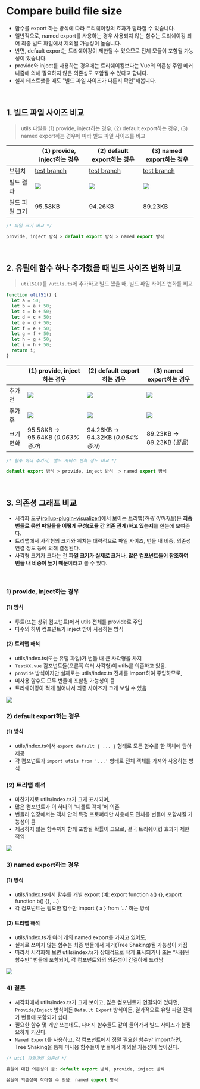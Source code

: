 # Compare build file size
- 함수를 export 하는 방식에 따라 트리쉐이킹의 효과가 달라질 수 있습니다.
- 일반적으로, named export를 사용하는 경우 사용되지 않는 함수는 트리쉐이킹 되어 최종 빌드 파일에서 제외될 가능성이 높습니다.
- 반면, default export는 트리쉐이킹이 제한될 수 있으므로 전체 모듈이 포함될 가능성이 있습니다.
- provide와 inject를 사용하는 경우에는 트리쉐이킹보다는 Vue의 의존성 주입 메커니즘에 의해 필요하지 않은 의존성도 포함될 수 있다고 합니다.
- 실제 테스트했을 때도 "빌드 파일 사이즈가 다른지 확인"해봅니다.

<br/>

## 1. 빌드 파일 사이즈 비교
> utils 파일을 (1) provide, inject하는 경우, (2) default export하는 경우, (3) named export하는 경우에 따라 빌드 파일 사이즈를 비교


||(1) provide, inject하는 경우|(2) default export하는 경우|(3) named export하는 경우|
|---|---|---|---|
|브렌치|<a href="https://github.com/KumJungMin/inject-import-bundling-test/blob/provide-inject-bundling-test/src/main.ts">test branch</a>|<a href="https://github.com/KumJungMin/inject-import-bundling-test/blob/export-default/src/utils/index.ts">test branch</a>|<a href="https://github.com/KumJungMin/inject-import-bundling-test/blob/named-import/src/utils/index.ts">test branch</a>|
|빌드 결과|<img src="https://github.com/KumJungMin/inject-import-bundling-test/blob/main/public/provide-inject.png" />|<img src="https://github.com/KumJungMin/inject-import-bundling-test/blob/main/public/export-default.png" />|<img src="https://github.com/KumJungMin/inject-import-bundling-test/blob/main/public/named-export.png" />|
|빌드 파일 크기|95.58KB|94.26KB|89.23KB|

```js
/* 파일 크기 비교 */

provide, inject 방식 > default export 방식 > named export 방식

```


<br/>

## 2. 유틸에 함수 하나 추가했을 때 빌드 사이즈 변화 비교
> `util51()`를 `/utils.ts`에 추가하고 빌드 했을 때, 빌드 파일 사이즈 변화를 비교
```ts
function util51() { 
  let a = 50; 
  let b = a + 50; 
  let c = b + 50; 
  let d = c + 50; 
  let e = d + 50; 
  let f = e + 50; 
  let g = f + 50; 
  let h = g + 50; 
  let i = h + 50; 
  return i; 
}
```

||(1) provide, inject하는 경우|(2) default export하는 경우|(3) named export하는 경우|
|---|---|---|---|
|추가 전|<img src="https://github.com/KumJungMin/inject-import-bundling-test/blob/main/public/provide-inject.png" />|<img src="https://github.com/KumJungMin/inject-import-bundling-test/blob/main/public/export-default.png" />|<img src="https://github.com/KumJungMin/inject-import-bundling-test/blob/main/public/named-export.png" />|
|추가 후|<img src="https://github.com/KumJungMin/inject-import-bundling-test/blob/main/public/provide-inject-expand.png" />|<img src="https://github.com/KumJungMin/inject-import-bundling-test/blob/main/public/export-default-expand.png" />|<img src="https://github.com/KumJungMin/inject-import-bundling-test/blob/main/public/named-export-expand.png" />|
|크기 변화|95.58KB -> 95.64KB (_0.063% 증가_)|94.26KB -> 94.32KB (_0.064% 증가_)|89.23KB -> 89.23KB (_같음_)|


```js
/* 함수 하나 추가시, 빌드 사이즈 변화 정도 비교 */

default export 방식 > provide, inject 방식  > named export 방식

```

<br/>

## 3. 의존성 그래프 비교
- 시각화 도구([rollup-plugin-visualizer](https://github.com/btd/rollup-plugin-visualizer))에서 보이는 트리맵(_하위 이미지들_)은 **최종 번들로 묶인 파일들을 어떻게 구성(모듈 간 의존 관계)하고 있는지**를 한눈에 보여준다.
- 트리맵에서 사각형의 크기와 위치는 대략적으로 파일 사이즈, 번들 내 비중, 의존성 연결 정도 등에 의해 결정된다.
- 사각형 크기가 크다는 건 **파일 크기가 실제로 크거나**, **많은 컴포넌트들이 참조하여 번들 내 비중이 높기 때문**이라고 볼 수 있다.

<br/>

### 1) provide, inject하는 경우
#### (1) 방식
- 루트(또는 상위 컴포넌트)에서 utils 전체를 provide로 주입
- 다수의 하위 컴포넌트가 inject 받아 사용하는 방식

#### (2) 트리맵 해석
- utils/index.ts(또는 유틸 파일)가 번들 내 큰 사각형을 차지
- `TestXX.vue` 컴포넌트들(오른쪽 여러 사각형)이 utils를 의존하고 있음.
- `provide` 방식이지만 실제로는 utils/index.ts 전체를 import하여 주입하므로,
- 미사용 함수도 모두 번들에 포함될 가능성이 큼
- 트리쉐이킹이 적게 일어나서 최종 사이즈가 크게 보일 수 있음
  
<img src="https://github.com/KumJungMin/inject-import-bundling-test/blob/main/public/provide-inject-dependecies.png" />


<br/>


### 2) default export하는 경우
#### (1) 방식
- utils/index.ts에서 `export default { ... }` 형태로 모든 함수를 한 객체에 담아 제공
- 각 컴포넌트가 `import utils from '...'` 형태로 전체 객체를 가져와 사용하는 방식

### (2) 트리맵 해석
- 마찬가지로 utils/index.ts가 크게 표시되며,
- 많은 컴포넌트가 이 하나의 “디폴트 객체”에 의존
- 번들러 입장에서는 객체 안의 특정 프로퍼티만 사용해도 전체를 번들에 포함시킬 가능성이 큼
- 제공하지 않는 함수까지 함께 포함될 확률이 크므로, 결국 트리쉐이킹 효과가 제한적임
 
<img src="https://github.com/KumJungMin/inject-import-bundling-test/blob/main/public/export-default-dependecies.png" />



<br/>


### 3) named export하는 경우
#### (1) 방식
- utils/index.ts에서 함수를 개별 export (예: export function a() {}, export function b() {}, …)
- 각 컴포넌트는 필요한 함수만 import { a } from '...' 하는 방식

#### (2) 트리맵 해석
- utils/index.ts가 여러 개의 named export를 가지고 있어도,
- 실제로 쓰이지 않는 함수는 최종 번들에서 제거(Tree Shaking)될 가능성이 커짐
- 따라서 시각화해 보면 utils/index.ts가 상대적으로 작게 표시되거나 또는 “사용된 함수만” 번들에 포함되어, 각 컴포넌트와의 의존성이 간결하게 드러남

<img src="https://github.com/KumJungMin/inject-import-bundling-test/blob/main/public/named-export-dependecies.png" />



<br/>

### 4) 결론
- 시각화에서 utils/index.ts가 크게 보이고, 많은 컴포넌트가 연결되어 있다면, `Provide/Inject` 방식이든 `Default Export` 방식이든, 결과적으로 유틸 파일 전체가 번들에 포함되기 쉽다.
- 필요한 함수 몇 개만 쓰는데도, 나머지 함수들도 같이 들어가서 빌드 사이즈가 불필요하게 커진다.
- `Named Export`를 사용하고, 각 컴포넌트에서 정말 필요한 함수만 import하면, Tree Shaking을 통해 미사용 함수들이 번들에서 제외될 가능성이 높아진다.

```js
/* util 파일과의 의존성 */

유틸에 대한 의존성이 큼: default export 방식, provide, inject 방식

유틸에 의존성이 작아질 수 있음: named export 방식

```

<br/>
  
